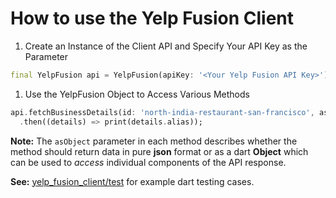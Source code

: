 # How to use the Yelp Fusion Client

1. Create an Instance of the Client API and Specify Your API Key as the Parameter

```dart
final YelpFusion api = YelpFusion(apiKey: '<Your Yelp Fusion API Key>');
```

1. Use the YelpFusion Object to Access Various Methods

```dart
api.fetchBusinessDetails(id: 'north-india-restaurant-san-francisco', asObject: true)
  .then((details) => print(details.alias));
```

**Note:** The `asObject` parameter in each method describes whether the method should return data in pure **json** format or as a dart **Object** which can be used to *access* individual components of the API response.

**See:** [yelp_fusion_client/test](https://github.com/HelloFro/yelp_fusion_client/tree/test/test) for example dart testing cases.
